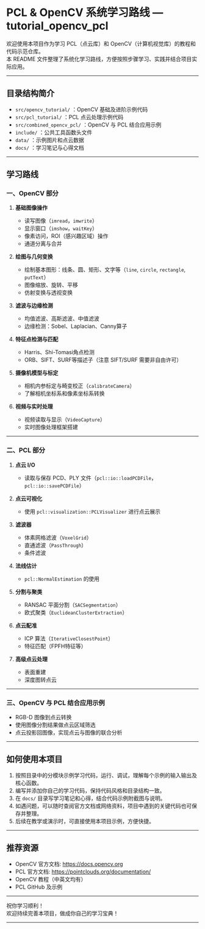 # PCL & OpenCV 系统学习路线 — tutorial_opencv_pcl

欢迎使用本项目作为学习 PCL（点云库）和 OpenCV（计算机视觉库）的教程和代码示范仓库。  
本 README 文件整理了系统化学习路线，方便按照步骤学习、实践并结合项目实际应用。

---

## 目录结构简介

- `src/opencv_tutorial/` ：OpenCV 基础及进阶示例代码  
- `src/pcl_tutorial/` ：PCL 点云处理示例代码  
- `src/combined_opencv_pcl/` ：OpenCV 与 PCL 结合应用示例  
- `include/` ：公共工具函数头文件  
- `data/` ：示例图片和点云数据  
- `docs/` ：学习笔记与心得文档  

---

## 学习路线

### 一、OpenCV 部分

1. **基础图像操作**  
   - 读写图像（`imread`，`imwrite`）  
   - 显示窗口（`imshow`，`waitKey`）  
   - 像素访问，ROI（感兴趣区域）操作  
   - 通道分离与合并  

2. **绘图与几何变换**  
   - 绘制基本图形：线条、圆、矩形、文字等（`line`, `circle`, `rectangle`, `putText`）  
   - 图像缩放、旋转、平移  
   - 仿射变换与透视变换  

3. **滤波与边缘检测**  
   - 均值滤波、高斯滤波、中值滤波  
   - 边缘检测：Sobel、Laplacian、Canny算子  

4. **特征点检测与匹配**  
   - Harris、Shi-Tomasi角点检测  
   - ORB、SIFT、SURF等描述子（注意 SIFT/SURF 需要非自由许可）  

5. **摄像机模型与标定**  
   - 相机内参标定与畸变校正（`calibrateCamera`）  
   - 了解相机坐标系和像素坐标系转换  

6. **视频与实时处理**  
   - 视频读取与显示（`VideoCapture`）  
   - 实时图像处理框架搭建  

---

### 二、PCL 部分

1. **点云 I/O**  
   - 读取与保存 PCD、PLY 文件（`pcl::io::loadPCDFile`，`pcl::io::savePCDFile`）  

2. **点云可视化**  
   - 使用 `pcl::visualization::PCLVisualizer` 进行点云展示  

3. **滤波器**  
   - 体素网格滤波（`VoxelGrid`）  
   - 直通滤波（`PassThrough`）  
   - 条件滤波  

4. **法线估计**  
   - `pcl::NormalEstimation` 的使用  

5. **分割与聚类**  
   - RANSAC 平面分割（`SACSegmentation`）  
   - 欧式聚类（`EuclideanClusterExtraction`）  

6. **点云配准**  
   - ICP 算法（`IterativeClosestPoint`）  
   - 特征匹配（FPFH特征等）  

7. **高级点云处理**  
   - 表面重建  
   - 深度图转点云  

---

### 三、OpenCV 与 PCL 结合应用示例

- RGB-D 图像到点云转换  
- 使用图像分割结果做点云区域筛选  
- 点云投影回图像，实现点云与图像的联合分析  

---

## 如何使用本项目

1. 按照目录中的分模块示例学习代码，运行、调试，理解每个示例的输入输出及核心函数。  
2. 编写并添加你自己的学习代码，保持代码风格和目录结构一致。  
3. 在 `docs/` 目录写学习笔记和心得，结合代码示例附截图与说明。  
4. 如遇问题，可以随时查阅官方文档或网络资料，项目中遇到的关键代码也可保存并整理。  
5. 后续在教学或演示时，可直接使用本项目示例，方便快捷。  

---

## 推荐资源

- OpenCV 官方文档: https://docs.opencv.org  
- PCL 官方文档: https://pointclouds.org/documentation/  
- OpenCV 教程（中英文均有）  
- PCL GitHub 及示例  

---

祝你学习顺利！  
欢迎持续完善本项目，做成你自己的学习宝典！

---

